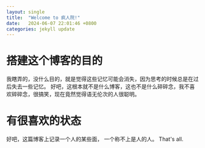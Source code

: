 ```yaml
---
layout: single
title:  "Welcome to 疯人院!"
date:   2024-06-07 22:01:46 +0800
categories: jekyll update
---
```

# 搭建这个博客的目的
我瞎弄的，没什么目的，就是觉得这些记忆可能会消失，因为思考的时候总是在过后失去一些记忆。
好吧，这根本就不是什么博客，这也不是什么碎碎念，我不喜欢碎碎念，很搞笑，现在竟然觉得语无伦次的人很聪明。
# 有很喜欢的状态
好吧，这篇博客上记录一个人的某些面， 一个称不上是人的人。 That's all.

